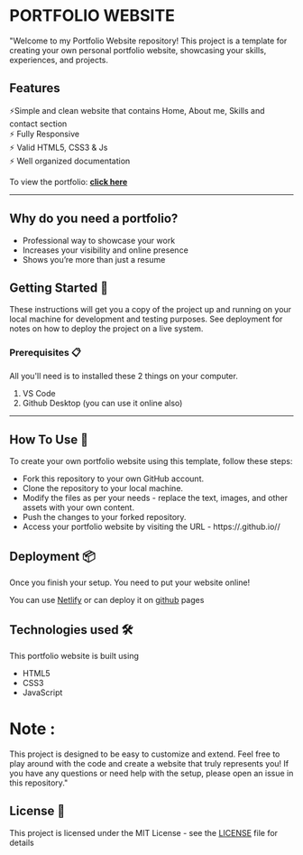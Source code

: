 # PORTFOLIO WEBSITE
"Welcome to my Portfolio Website repository! This project is a template for creating your own personal portfolio website, showcasing your skills, experiences, and projects.

## Features

⚡️Simple and clean website that contains Home, About me, Skills and contact section                                  
⚡️ Fully Responsive\
⚡️ Valid HTML5, CSS3 & Js                                                                                
⚡️ Well organized documentation

To view the portfolio: **[click here](http://money8203.github.io)**

---
## Why do you need a portfolio? 

- Professional way to showcase your work
- Increases your visibility and online presence
- Shows you’re more than just a resume

## Getting Started 🚀

These instructions will get you a copy of the project up and running on your local machine for development and testing purposes. See deployment for notes on how to deploy the project on a live system.

### Prerequisites 📋

All you'll need is to installed these 2 things on your computer.
1. VS Code
2. Github Desktop (you can use it online also)

---

## How To Use 🔧

To create your own portfolio website using this template, follow these steps:

- Fork this repository to your own GitHub account.
- Clone the repository to your local machine.
- Modify the files as per your needs - replace the text, images, and other assets with your own content.
- Push the changes to your forked repository.
- Access your portfolio website by visiting the URL - https://<YOUR-GITHUB-USERNAME>.github.io/<REPO-NAME>/


## Deployment 📦

Once you finish your setup. You need to put your website online!

You can use [Netlify](https://netlify.com) or can deploy it on [github](https://github.com) pages

## Technologies used 🛠️
This portfolio website is built using
- HTML5
- CSS3
- JavaScript 

 # Note : 
  This project is designed to be easy to customize and extend. Feel free to play around with the code and create a website that truly represents you! If you have any questions or need help with the setup, please open an issue in this repository."

## License 📄

This project is licensed under the MIT License - see the [LICENSE](LICENSE) file for details
